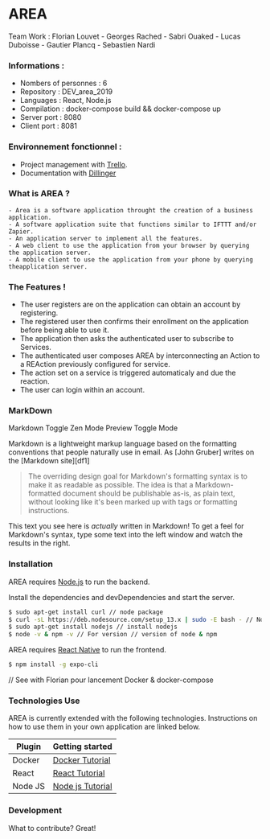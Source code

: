 # AREA

Team Work : Florian Louvet - Georges Rached - Sabri Ouaked - Lucas Duboisse - Gautier Plancq - Sebastien Nardi

### Informations :
 - Nombers of personnes : 6
 - Repository : DEV_area_2019
 - Languages : React, Node.js
 - Compilation : docker-compose build && docker-compose up
 - Server port : 8080
 - Client port : 8081
 
 
### Environnement fonctionnel :

 - Project management with [Trello](https://trello.com/b/opGjBwdh/area).
 - Documentation with [Dillinger](https://dillinger.io/)

### What is AREA ?
    - Area is a software application throught the creation of a business application.
    - A software application suite that functions similar to IFTTT and/or Zapier.
    - An application server to implement all the features.
    - A web client to use the application from your browser by querying the application server.
    - A mobile client to use the application from your phone by querying theapplication server.

### The Features !

  - The user registers are on the application can obtain an account by registering.
  - The registered user then confirms their enrollment on the application before being able to use it.
  - The application then asks the authenticated user to subscribe to Services.
  - The authenticated user composes AREA by interconnecting an Action to a REAction previously configured for service.
  - The action set on a service is triggered automaticaly and due the reaction.
  - The user can login within an account.

### MarkDown
Markdown
Toggle Zen Mode
Preview
Toggle Mode


Markdown is a lightweight markup language based on the formatting conventions that people naturally use in email.  As [John Gruber] writes on the [Markdown site][df1]

> The overriding design goal for Markdown's
> formatting syntax is to make it as readable
> as possible. The idea is that a
> Markdown-formatted document should be
> publishable as-is, as plain text, without
> looking like it's been marked up with tags
> or formatting instructions.

This text you see here is *actually* written in Markdown! To get a feel for Markdown's syntax, type some text into the left window and watch the results in the right.



### Installation

AREA requires [Node.js](https://nodejs.org/) to run the backend.

Install the dependencies and devDependencies and start the server.

```sh
$ sudo apt-get install curl // node package
$ curl -sL https://deb.nodesource.com/setup_13.x | sudo -E bash - // Node.js package
$ sudo apt-get install nodejs // install nodejs
$ node -v & npm -v // For version // version of node & npm
```

AREA requires [React Native](https://facebook.github.io/react-native/) to run the frontend.

```sh
$ npm install -g expo-cli
```

// See with Florian pour lancement Docker & docker-compose 

### Technologies Use

AREA is currently extended with the following technologies. Instructions on how to use them in your own application are linked below.

| Plugin | Getting started |
| ------ | ------ |
| Docker | [Docker Tutorial](https://docs.docker.com/get-started/) |
| React | [React Tutorial](https://reactjs.org/docs/getting-started.html) |
| Node JS | [Node js Tutorial](https://nodejs.org/en/docs/guides/getting-started-guide/) |


### Development

What to contribute? Great!

